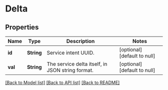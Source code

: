 # Delta
## Properties

| Name | Type | Description | Notes |
|------------ | ------------- | ------------- | -------------|
| **id** | **String** | Service intent UUID. | [optional] [default to null] |
| **val** | **String** | The service delta itself, in JSON string format. | [optional] [default to null] |

[[Back to Model list]](../README.md#documentation-for-models) [[Back to API list]](../README.md#documentation-for-api-endpoints) [[Back to README]](../README.md)

